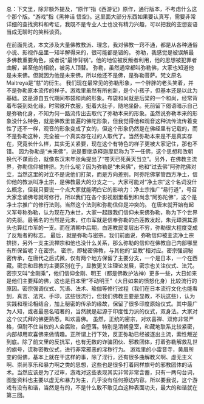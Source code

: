 总：下文里，除非额外提及，“原作”指《西游记》原作，通行版本，不考虑什么这个那个版。“游戏”指《黑神话 悟空》。这里面大部分东西如果要认真写，需要非常详细的查找资料和考证，我既不是专业人士也没有精力兴趣，可以把我的空想妄语当成无聊时的笑料谈资。

在前面先说，本文涉及大量佛教教派、理念，我对佛教一窍不通，都是从各种通俗小说、影视作品里一知半解得来的，很可能都是错的。
弥勒，我感觉是被误解最多佛教重要角色，或者说“最惨背锅”。他的地位被反叛者利用，他的思想被犯罪者曲解，甚至他的相貌，被另人顶替。
弥勒，虽然通常都叫弥勒佛，大家也知道他是未来佛。但就因为他是未来佛，所以他还不是佛，是弥勒菩萨。梵文原名Maitreya是“慈”的衍生。
我们现在最常见的弥勒形象，一个胖胖的老头笑着，并不是弥勒原本流传的样子。游戏里虽然有所创新，是个小孩子，但基本还是以此为基础。这是源自五代期间布袋和尚的形象。布袋和尚就是后梁的一个和尚，经常背着布袋到处化缘，时常敞开衣服，挺着大肚子，随地坐卧。死前留下偈语暗示自己是弥勒化身，不知为何一路流传出去取代了弥勒本来的形象。虽然说弥勒本来的形象没什么特色，就是佛教里普遍的佛陀形象，但我觉得他和观音这种流传流传着变性了还不一样，观音的形象变成了女的，但这个形象仍然是在佛经里有记载的，而不是弥勒这种，完全被一个真实存在过的人取代了。当然弥勒本来是不是真实存在，究竟长什么样，其实无关紧要，现在这个有特色的样子更被大家记住，那也不错。
因为弥勒是“未来佛”，说是要继承释迦摩尼称为下一任佛，这个思想和改朝换代不谋而合，就像东汉末年张角提出了“苍天已死黄天当立”。另外，在佛教主流界，弥勒信仰被排挤。为什么呢？因为弥勒是“未来佛”，他和“过去佛”阿弥陀佛对立，当然这里的对立不是说他们打架，而是方向差别。阿弥陀佛掌管西方净土，信仰他的教派叫净土宗，是佛教最大的分支之一。大家可能对“净土宗”这个名词没什么概念，但我只要说一个点大家就能明白它的影响力：净土宗推广“易行道”，号召大家念诵佛号就可修行，所以我们在各个影视剧里看到和尚念“阿弥陀佛”，这个是净土宗推广的修行法则。当然这个法则和弥勒信仰是冲突的。
在唐末就开始有起义军号称弥勒，认为现在乃末世，大家一起跟我们信仰未来佛弥勒，称为下个世界的先驱。最著名的当然是元末，红巾军就是信奉弥勒的白莲教发起，朱元璋溯其源头也算红巾军的一支。而在清朝中后期，白莲教民变层出不穷，弥勒很大程度变成了反叛者的标志。
最后，就是弥勒与密宗。我们前面说，弥勒信仰被主流净土宗排挤，另外一支主流禅宗和他也没什么关系，那么弥勒的信仰在佛教自己内部哪里有所保留呢？在密宗。
密宗，即秘密佛教，与其他的“显教”相对应。密宗强调秘密传承，在唐代之后式微，仅有两个地方保留了主要分支，一个是日本，一个在西藏。密宗和显教的主要区别在于，显教更关注理论发展，密宗也关注仪式、法咒。密宗又叫“金刚乘”，他们信仰金刚、明王（都是佛教护法神）更多一些，大日如来是他们主要拜的佛，这也是日本里“不动明王”（大日如来的愤怒化身）比较流行的原因。密宗强调仪式、咒语、法术、瑜伽等修行过程（我们在日本流行文化也能看到，真言、法咒、手印，这些很流行，但我们佛教主要是显教，不玩这些），认为实践和理论相结合，加上秘密的传承的缘故，保留了很多印度原始仪式。其中最广为人知，或者最恶名昭著的，当然就是起源于印度性力派的仪式，双身法。大家对这个仪式拜的佛更熟悉，叫欢喜佛。
虽然，正统的密宗，对欢喜禅、双修非常严格，但耐不住当权的人会腐败，会堕落。特别是清朝皇室，和藏地联系比较紧密，内部却用欢喜佛来做情趣。正所谓上行下效，反正弥勒已经被逐出主流，索性叛逆到底。除了前文里的反抗军，也有无数的诈骗团伙、邪教团体，打着弥勒解救乱世的旗号，谎称密教仪式，进行非常邪恶的淫秽行为。
游戏里的小雷音寺，黄眉所变的假佛，基本上就在干这样的事，除了淫行，还有很多曲解教义啊、虚无主义啊、崇尚享乐和暴力啊之类的思想，这些也是很多打着同样旗号的邪教团体的话术。当然应该是为了过审，游戏对这些表现其实非常非常含蓄，只有一两句台词，图鉴资料也主要以虚无和暴力为主，几乎没有任何擦边内容。所以要我说，这个游戏有没有和谐，当然是有的，不是什么敢不敢见血这种表面功夫，最大的和谐就在第三回。
